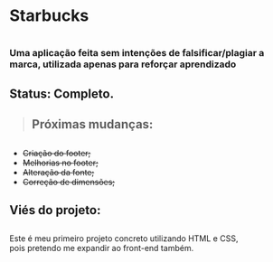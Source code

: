 ## <h1> Starbucks <h1/>
## <h3> Uma aplicação feita sem intenções de falsificar/plagiar a marca, utilizada apenas para reforçar aprendizado<h3/>

## <h2> Status: Completo. <h2/>

> <h2> Próximas mudanças: <h2/>
+ <strike>Criação do footer;</strike>
+ <strike>Melhorias no footer;</strike>
+ <strike>Alteração da fonte;</strike>
+ <strike>Correção de dimensões;</strike>

## <h2> Viés do projeto:<h2/>

Este é meu primeiro projeto concreto utilizando HTML e CSS, <br> pois pretendo me expandir ao front-end também.

